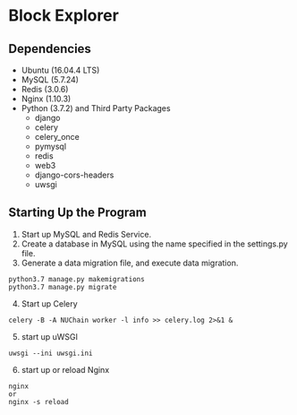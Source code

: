 # Block Explorer

## Dependencies

- Ubuntu (16.04.4 LTS)
- MySQL (5.7.24)
- Redis (3.0.6)
- Nginx (1.10.3)
- Python (3.7.2) and Third Party Packages
	* django
	* celery
	* celery_once
	* pymysql
	* redis
	* web3
	* django-cors-headers
	* uwsgi

## Starting Up the Program

1. Start up MySQL and Redis Service.
2. Create a database in MySQL using the name specified in the settings.py file.
3. Generate a data migration file, and execute data migration.
```
python3.7 manage.py makemigrations
python3.7 manage.py migrate
```
4. Start up Celery
```
celery -B -A NUChain worker -l info >> celery.log 2>&1 &
```
5. start up uWSGI
```
uwsgi --ini uwsgi.ini
```
6. start up or reload Nginx
```
nginx 
or 
nginx -s reload
```
